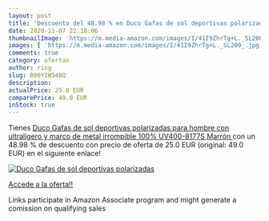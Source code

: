 ```yaml
---
layout: post
title: 'Descuento del 48.98 % en Duco Gafas de sol deportivas polarizadas'
date: 2020-11-07 22:18:06
thumbnailImage: 'https://m.media-amazon.com/images/I/41I9ZhrTg+L._SL200_.jpg'
images: [ 'https://m.media-amazon.com/images/I/41I9ZhrTg+L._SL200_.jpg' ]
comments: true
category: ofertas
author: ring
slug: B00YIW54BQ
description:
actualPrice: 25.0 EUR
comparePrice: 49.0 EUR
inStock: true
---
```


Tienes [Duco Gafas de sol deportivas polarizadas para hombre con ultraligero y marco de metal irrompible  100% UV400-8177S  Marrón ](https://www.amazon.es/dp/B00YIW54BQ/?tag=tolees-21) con un 48.98 % de descuento con precio de oferta de 25.0 EUR (original: 49.0 EUR) en el siguiente enlace!

[![Duco Gafas de sol deportivas polarizadas](https://m.media-amazon.com/images/I/41I9ZhrTg+L._SL200_.jpg)](https://www.amazon.es/dp/B00YIW54BQ/?tag=tolees-21)

[Accede a la oferta!!](https://www.amazon.es/dp/B00YIW54BQ/?tag=tolees-21)

Links participate in Amazon Associate program and might generate a comission on qualifying sales


